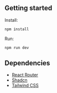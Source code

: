 ## Getting started

Install:

```bash
npm install
```

Run:

```bash
npm run dev
```

## Dependencies

- [React Router](https://reactrouter.com)
- [Shadcn](https://ui.shadcn.com)
- [Tailwind CSS](https://tailwindcss.com)
